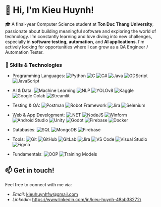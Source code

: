 # 👋 Hi, I'm Kieu Huynh!

🎓 A final-year Computer Science student at **Ton Duc Thang University**, passionate about building meaningful software and exploring the world of technology. I’m constantly learning and love diving into new challenges, especially in **software testing**, **automation**, and **AI applications**. I'm actively looking for opportunities where I can grow as a QA Engineer / Automation Tester.

### 🌟 Skills & Technologies
- Programming Languages: ![Python](https://img.shields.io/badge/Python-3776AB?style=flat&logo=python&logoColor=white) ![C](https://img.shields.io/badge/C-00599C?style=flat&logo=c&logoColor=white) ![C#](https://img.shields.io/badge/C%23-239120?style=flat&logo=c-sharp&logoColor=white) ![Java](https://img.shields.io/badge/Java-007396?style=flat&logo=java&logoColor=white) ![GDScript](https://img.shields.io/badge/GDScript-478CBF?style=flat&logo=godot-engine&logoColor=white) ![JavaScript](https://img.shields.io/badge/Node.js-339933?style=flat&logo=node.js&logoColor=white)

- AI & Data: ![Machine Learning](https://img.shields.io/badge/Machine%20Learning-FF6F00?style=flat) ![NLP](https://img.shields.io/badge/NLP-8E44AD?style=flat) ![YOLOv8](https://img.shields.io/badge/YOLOv8-000000?style=flat) ![Kaggle](https://img.shields.io/badge/Kaggle-20BEFF?style=flat&logo=kaggle&logoColor=white) ![Google Colab](https://img.shields.io/badge/Google%20Colab-F9AB00?style=flat&logo=googlecolab&logoColor=white) ![Streamlit](https://img.shields.io/badge/Streamlit-FF4B4B?style=flat&logo=streamlit&logoColor=white)

- Testing & QA: ![Postman](https://img.shields.io/badge/Postman-FF6C37?style=flat&logo=postman&logoColor=white) ![Robot Framework](https://img.shields.io/badge/Robot%20Framework-000000?style=flat) ![Jira](https://img.shields.io/badge/Jira-0052CC?style=flat&logo=jira&logoColor=white) ![Selenium](https://img.shields.io/badge/Selenium-43B02A?style=flat&logo=selenium&logoColor=white)

- Web & App Development: ![.NET](https://img.shields.io/badge/.NET-512BD4?style=flat&logo=dotnet&logoColor=white) ![NodeJS](https://img.shields.io/badge/Node.js-339933?style=flat&logo=node.js&logoColor=white) ![Winform](https://img.shields.io/badge/WinForm-0078D6?style=flat) ![Android Studio](https://img.shields.io/badge/Android%20Studio-3DDC84?style=flat&logo=android-studio&logoColor=white) ![Unity](https://img.shields.io/badge/Unity-000000?style=flat&logo=unity&logoColor=white) ![Godot](https://img.shields.io/badge/Godot-478CBF?style=flat&logo=godot-engine&logoColor=white) ![Firebase](https://img.shields.io/badge/Firebase-FFCA28?style=flat&logo=firebase&logoColor=black) ![Docker](https://img.shields.io/badge/Docker-2496ED?style=flat&logo=docker&logoColor=white)

- Databases: ![SQL](https://img.shields.io/badge/SQL-003B57?style=flat&logo=postgresql&logoColor=white) ![MongoDB](https://img.shields.io/badge/MongoDB-47A248?style=flat&logo=mongodb&logoColor=white) ![Firebase](https://img.shields.io/badge/Firebase-FFCA28?style=flat&logo=firebase&logoColor=black)

- Tools: ![Git](https://img.shields.io/badge/Git-F05032?style=flat&logo=git&logoColor=white) ![GitHub](https://img.shields.io/badge/GitHub-181717?style=flat&logo=github&logoColor=white) ![GitLab](https://img.shields.io/badge/GitLab-FC6D26?style=flat&logo=gitlab&logoColor=white) ![Jira](https://img.shields.io/badge/Jira-0052CC?style=flat&logo=jira&logoColor=white) ![VS Code](https://img.shields.io/badge/VS%20Code-007ACC?style=flat&logo=visual-studio-code&logoColor=white) ![Visual Studio](https://img.shields.io/badge/Visual%20Studio-5C2D91?style=flat&logo=visual-studio&logoColor=white) ![Figma](https://img.shields.io/badge/Figma-F24E1E?style=flat&logo=figma&logoColor=white)


- Fundamentals: ![OOP](https://img.shields.io/badge/OOP-FF8C00?style=flat) ![Training Models](https://img.shields.io/badge/Train%20Model-34495E?style=flat)
  
## 📫 Get in touch!
Feel free to connect with me via:
- *Email*: kieuhuynhfw@gmail.com
- *Linkedin*: https://www.linkedin.com/in/kieu-huynh-48ab38272/
